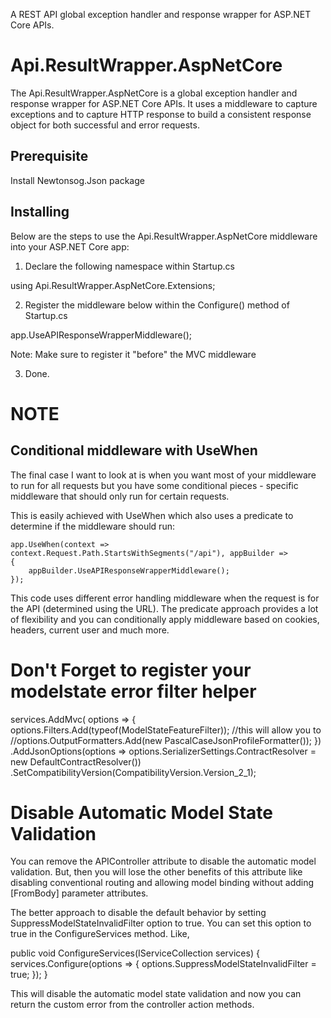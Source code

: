 ﻿A REST API global exception handler and response wrapper for ASP.NET Core APIs.


# Api.ResultWrapper.AspNetCore

The Api.ResultWrapper.AspNetCore is a global exception handler and response wrapper for ASP.NET Core APIs. It uses a middleware to 
capture exceptions and to capture HTTP response to build a consistent response object for both successful and error requests.

## Prerequisite

Install Newtonsog.Json package

## Installing

Below are the steps to use the Api.ResultWrapper.AspNetCore middleware into your ASP.NET Core app:

1) Declare the following namespace within Startup.cs

using Api.ResultWrapper.AspNetCore.Extensions;

2) Register the middleware below within the Configure() method of Startup.cs

  app.UseAPIResponseWrapperMiddleware();

Note: Make sure to register it "before" the MVC middleware

3) Done. 

# NOTE
## Conditional middleware with UseWhen
The final case I want to look at is when you want most of your middleware to run for all requests but you have some conditional pieces - specific 
middleware that should only run for certain requests.

This is easily achieved with UseWhen which also uses a predicate to determine if the middleware should run:

    app.UseWhen(context => context.Request.Path.StartsWithSegments("/api"), appBuilder =>
	{
		appBuilder.UseAPIResponseWrapperMiddleware();
	});

This code uses different error handling middleware when the request is for the API (determined using the URL). 
The predicate approach provides a lot of flexibility and you can conditionally apply middleware based on cookies, headers,
current user and much more.

# Don't Forget to register your modelstate error filter helper

   services.AddMvc(
                  options =>
                  {
                      options.Filters.Add(typeof(ModelStateFeatureFilter));  //this will allow you to 
                      //options.OutputFormatters.Add(new PascalCaseJsonProfileFormatter());
                  })
             .AddJsonOptions(options => options.SerializerSettings.ContractResolver = new DefaultContractResolver())
             .SetCompatibilityVersion(CompatibilityVersion.Version_2_1);



# Disable Automatic Model State Validation
You can remove the APIController attribute to disable the automatic model validation. But, then you will lose the other benefits of this attribute like disabling conventional routing and allowing model binding without adding [FromBody] parameter attributes.

The better approach to disable the default behavior by setting SuppressModelStateInvalidFilter option to true. You can set this option to true in the ConfigureServices method. Like,

public void ConfigureServices(IServiceCollection services)
{
    services.Configure<ApiBehaviorOptions>(options =>
    {
        options.SuppressModelStateInvalidFilter = true;
    });
}

This will disable the automatic model state validation and now you can return the custom error from the controller action methods.